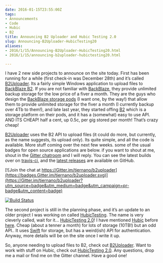 ```yaml
---
date: 2016-01-15T23:55:00Z
tags:
- Announcements
- Code
- Hubic
- B2
title: Announcing B2 Uploader and Hubic Testing 2.0
slug: Announcing-B2Uploader-HubicTesting20
aliases:
- 2016/1/15/Announcing-B2Uploader-HubicTesting20.html
- 2016/1/15/announcing-b2uploader-hubictesting20.html

---
```

 
 

I have 2 new side projects to announce on the site today. First has been running for a while (first check-in was December 28th) and it’s called [B2Uploader][1]. Its a fairly simple Windows application to upload files to [BackBlaze B2][5]. If you are not familiar with [BackBlaze][6], they provide unlimited backup storage for the low price of a fiver a month. They are the guys who design the [BackBlaze storage pods][7] (I want one, by the way!) that allow them to provide unlimited storage for the fiver a month (I currently backup over 4Tb to them!), and late last year, they started offing [B2][5] which is a storage platform on their pods, and it has a (somewhat) easy to use API. AND ITS CHEAP! half a cent, up 0.5c, per gig stored per month! That’s crazy cheap! 

[B2Uploader][1] uses the B2 API to upload files (it could do more, but currently, as the name suggests, its upload only). Its quite simple, and all the code is available. More stuff coming over the next few weeks. some of the usual badges for open source applications are below. if you want to shout at me, shout in the [Gitter chatroom][8] and I will reply. You can see the latest builds over on [travis-ci][9], and the [latest releases][10] are available on GitHub.

[![Join the chat at https://Gitter.im/tiernano/b2uploader](https://badges.Gitter.im/tiernano/b2uploader.svg)](https://Gitter.im/tiernano/b2uploader?utm_source=badge&utm_medium=badge&utm_campaign=pr-badge&utm_content=badge)

[![Build Status](https://travis-ci.org/tiernano/b2uploader.svg?branch=master)](https://travis-ci.org/tiernano/b2uploader)

The second project is still in the planning phase, and it’s an update to an older project I was working on called [HubicTesting][3]. The name is very cleverly called, wait for it... [HubicTesting 2.0][2]! I have mentioned [Hubic][11] before [here][13]. Cheap (about a tenner a month) for lots of storage (10TB!) but an odd API.. It uses [Swift][12] for storage, but has a weird(ish) API for authentication. Anyway, more details will be on the site once I write it up. 

So, anyone needing to upload files to B2, check out [B2Uploader][1]. Want to work with stuff on Hubic, check out [HubicTesting 2.0][2]. Any questions, drop me a mail or find me on the Gitter channel. Have a good one!

[1]: https://github.com/tiernano/b2uploader
[2]: https://github.com/tiernano/HubicTesting2.0
[3]: https://github.com/tiernano/HubicTesting
[4]: https://www.reddit.com/r/DataHoarder/comments/3xbx6y/b2_uploader_upload_directories_to_b2/
[5]: https://www.backblaze.com/b2/cloud-storage.html
[6]: https://secure.backblaze.com/r/01px2w
[7]: https://www.backblaze.com/blog/cloud-storage-hardware/
[8]: https://Gitter.im/tiernano/b2uploader
[9]: https://travis-ci.org/tiernano/b2uploader
[10]: https://github.com/tiernano/b2uploader/releases
[11]: http://www.hubic.com
[12]: http://docs.openstack.org/developer/swift/
[13]: https://www.tiernanotoole.ie/2015/03/31/HubiC_SWIFT_CURL.html
